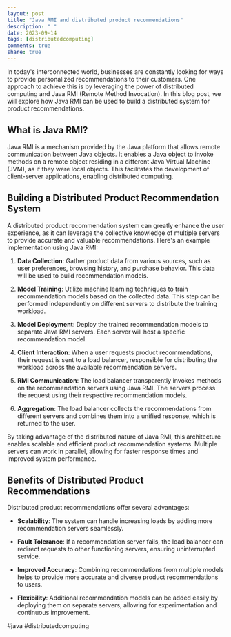 ```yaml
---
layout: post
title: "Java RMI and distributed product recommendations"
description: " "
date: 2023-09-14
tags: [distributedcomputing]
comments: true
share: true
---
```


In today's interconnected world, businesses are constantly looking for ways to provide personalized recommendations to their customers. One approach to achieve this is by leveraging the power of distributed computing and Java RMI (Remote Method Invocation). In this blog post, we will explore how Java RMI can be used to build a distributed system for product recommendations.

## What is Java RMI?

Java RMI is a mechanism provided by the Java platform that allows remote communication between Java objects. It enables a Java object to invoke methods on a remote object residing in a different Java Virtual Machine (JVM), as if they were local objects. This facilitates the development of client-server applications, enabling distributed computing.

## Building a Distributed Product Recommendation System

A distributed product recommendation system can greatly enhance the user experience, as it can leverage the collective knowledge of multiple servers to provide accurate and valuable recommendations. Here's an example implementation using Java RMI:

1. **Data Collection**: Gather product data from various sources, such as user preferences, browsing history, and purchase behavior. This data will be used to build recommendation models.

2. **Model Training**: Utilize machine learning techniques to train recommendation models based on the collected data. This step can be performed independently on different servers to distribute the training workload.

3. **Model Deployment**: Deploy the trained recommendation models to separate Java RMI servers. Each server will host a specific recommendation model.

4. **Client Interaction**: When a user requests product recommendations, their request is sent to a load balancer, responsible for distributing the workload across the available recommendation servers.

5. **RMI Communication**: The load balancer transparently invokes methods on the recommendation servers using Java RMI. The servers process the request using their respective recommendation models.

6. **Aggregation**: The load balancer collects the recommendations from different servers and combines them into a unified response, which is returned to the user.

By taking advantage of the distributed nature of Java RMI, this architecture enables scalable and efficient product recommendation systems. Multiple servers can work in parallel, allowing for faster response times and improved system performance.

## Benefits of Distributed Product Recommendations

Distributed product recommendations offer several advantages:

- **Scalability**: The system can handle increasing loads by adding more recommendation servers seamlessly.

- **Fault Tolerance**: If a recommendation server fails, the load balancer can redirect requests to other functioning servers, ensuring uninterrupted service.

- **Improved Accuracy**: Combining recommendations from multiple models helps to provide more accurate and diverse product recommendations to users.

- **Flexibility**: Additional recommendation models can be added easily by deploying them on separate servers, allowing for experimentation and continuous improvement.

#java #distributedcomputing